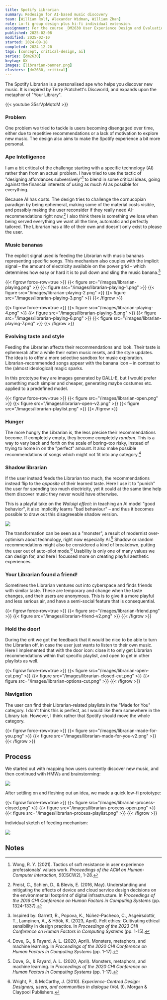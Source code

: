 ```yaml
---
title: Spotify Librarian
summary: Redesign for AI-based music discovery
team: [William Rolf, Alexander Widman, William Zhan]
role: Lo-fi group design plus hi-fi individual extension.
assignment: For the course _DM2630 User Experience Design and Evaluation_. The challenge was to "serve music discovery behaviors using AI on new or existing surfaces based on both implicit and explicit signals".
published: 2025-02-08
modified: 2025-02-10
started: 2024-09-18
completed: 2024-12-20
tags: [concept, critical-design, ai]
series: [dm2630]
keytag: UX
images: [librarian-banner.png]
clusters: [dm2630, critical]
---
```


The Spotify Librarian is a personalised ape who helps you discover new music. It is inspired by Terry Pratchett's Discworld, and expands upon the metaphor of "Your Library".

{{< youtube 35srVpMqtcM >}}

### Problem

One problem we tried to tackle is users becoming disengaged over time, either due to repetitive recommendations or a lack of motivation to explore new music. The design also aims to make the Spotify experience a bit more personal.

### Ape Intelligence

I am a bit critical of the challenge starting with a specific technology (AI) rather than from an actual problem. I have tried to use the tactic of "designing affordances subversively"[^resistance] to blend in some critical ideas, going against the financial interests of using as much AI as possible for everything.

Because AI has costs. The design tries to challenge the cornucopian paradigm by being ephemeral, making some of the material costs visible, and possibly making the user reconsider if they really need AI-recommendations right now.[^cornucopia] I also think there is something we lose when being served everything we want all the time, automatic and perfectly tailored. The Librarian has a life of their own and doesn't only exist to please the user.

### Music bananas

The explicit signal used is feeding the Librarian with music bananas representing specific songs. This mechanism also couples with the implicit signal – the amount of electricity available on the power grid – which determines how easy or hard it is to pull down and sling the music banana.[^felt]

{{< figrow force-row=true >}}
    {{< figure src="/images/librarian-playing.png" >}}
    {{< figure src="/images/librarian-playing-1.png" >}}
    {{< figure src="/images/librarian-playing-2.png" >}}
    {{< figure src="/images/librarian-playing-3.png" >}}
{{< /figrow >}}

{{< figrow force-row=true >}}
    {{< figure src="/images/librarian-playing-4.png" >}}
    {{< figure src="/images/librarian-playing-5.png" >}}
    {{< figure src="/images/librarian-playing-6.png" >}}
    {{< figure src="/images/librarian-playing-7.png" >}}
{{< /figrow >}}

### Evolving taste and style

Feeding the Librarian affects their recommendations and look. Their taste is ephemeral: after a while their eaten music resets, and the style updates. The idea is to offer a more selective sandbox for music exploration. Librarian-recommended songs appear with the banana icon – in contrast to the (almost ideological) magic sparks.

In this prototype they are images generated by DALL-E, but I would prefer something much simpler and cheaper, generating maybe costumes etc. applied to a predefined model.

{{< figrow force-row=true >}}
    {{< figure src="/images/librarian-open.png" >}}
    {{< figure src="/images/librarian-open-v2.png" >}}
    {{< figure src="/images/librarian-playlist.png" >}}
{{< /figrow >}}

### Hunger

The more hungry the Librarian is, the less precise their recommendations become. If completely empty, they become completely _random_. This is a way to vary back and forth on the scale of boring–too risky, instead of trying to home in on the "perfect" amount. It also make possible recommendations of songs which might not fit into any category.[^monster]

### Shadow librarian

If the user instead feeds the Librarian too much, the recommendations instead flip to the _opposite_ of their learned taste. Here I use it to "punish" the user for spending too much electricity, yet it could at the same time help them discover music they never would have otherwise.

This is a playful take on the _Waluigi effect_: in teaching an AI model "good behavior", it also implicitly learns "bad behaviour" – and thus it becomes possible to draw out this disagreeable shadow version.

![](/images/librarian-shadow.jpg)

The transformation can be seen as a "monster", a result of modernist over-optimism about technology, right now especially AI.[^monster] Shadow or random recommendations might also be considered a kind of breakdown, putting the user out of auto-pilot mode.[^experience] Usability is only one of many values we can design for, and here I focussed more on creating playful aesthetic experiences.

### Your Librarian found a friend!

Sometimes the Librarian ventures out into cyberspace and finds friends with similar taste. These are temporary and change when the taste changes, and their users are anonymous. This is to give it a more playful and less serious air, and have a semi-social feature that is consequential.

{{< figrow force-row=true >}}
    {{< figure src="/images/librarian-friend.png" >}}
    {{< figure src="/images/librarian-friend-v2.png" >}}
{{< /figrow >}}

### Hold the door!

During the crit we got the feedback that it would be nice to be able to turn the Librarian off, in case the user just wants to listen to their own music. Here I implemented that with the door icon: close it to only get Librarian recommendations within that specific playlist, and open to get in other playlists as well.

{{< figrow force-row=true >}}
    {{< figure src="/images/librarian-open-cut.png" >}}
    {{< figure src="/images/librarian-closed-cut.png" >}}
    {{< figure src="/images/librarian-options-cut.png" >}}
{{< /figrow >}}

### Navigation

The user can find their Librarian-related playlists in the "Made for You" category. I don't think this is perfect, as I would like them somewhere in the Library tab. However, I think rather that Spotify should move the whole category.

{{< figrow force-row=true >}}
    {{< figure src="/images/librarian-made-for-you.png" >}}
    {{< figure src="/images/librarian-made-for-you-v2.png" >}}
{{< /figrow >}}

## Process

We started out with mapping how users currently discover new music, and then continued with HMWs and brainstorming:

![](/images/librarian-ideation.png)

After settling on and fleshing out an idea, we made a quick low-fi prototype:

{{< figrow force-row=true >}}
    {{< figure src="/images/librarian-process-closed.png" >}}
    {{< figure src="/images/librarian-process-open.png" >}}
    {{< figure src="/images/librarian-process-playlist.png" >}}
{{< /figrow >}}

Individual sketch of feeding mechanism:

![](/images/librarian-sketch.jpg)

## Notes

[^monster]: Dove, G., & Fayard, A. L. (2020, April). Monsters, metaphors, and machine learning. In _Proceedings of the 2020 CHI Conference on Human Factors in Computing Systems_ (pp. 1-17).

[^felt]: Inspired by: Garrett, R., Popova, K., Núñez-Pacheco, C., Asgeirsdottir, T., Lampinen, A., & Höök, K. (2023, April). Felt ethics: Cultivating ethical sensibility in design practice. In _Proceedings of the 2023 CHI Conference on Human Factors in Computing Systems_ (pp. 1-15).

[^change]: Redström, J., & Wiltse, H. (2018). _Changing Things: The future of objects in a digital world_. Bloomsbury Publishing.

[^resistance]: Wong, R. Y. (2021). Tactics of soft resistance in user experience professionals' values work. _Proceedings of the ACM on Human-Computer Interaction_, _5_(CSCW2), 1-28.

[^experience]: Wright, P., & McCarthy, J. (2010). _Experience-Centred Design: Designers, users, and communities in dialogue_ (Vol. 9). Morgan & Claypool Publishers.

[^cornucopia]: Preist, C., Schien, D., & Blevis, E. (2016, May). Understanding and mitigating the effects of device and cloud service design decisions on the environmental footprint of digital infrastructure. In *Proceedings of the 2016 CHI Conference on Human Factors in Computing Systems* (pp. 1324-1337).
